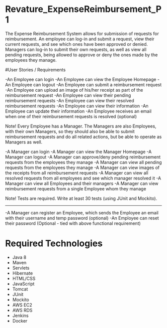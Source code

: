 # Revature_ExpenseReimbursement_P1
The Expense Reimbursement System allows for submission of requests for reimbursement. An employee can log-in and submit a request, view their current requests, and see which ones have been approved or denied. Managers can log-in to submit their own requests, as well as view all pending requests, being allowed to approve or deny the ones made by the employees they manage.

#User Stories / Requirements

-An Employee can login
-An Employee can view the Employee Homepage
-An Employee can logout
-An Employee can submit a reimbursement request
-An Employee can upload an image of his/her receipt as part of the reimbursement request
-An Employee can view their pending reimbursement requests
-An Employee can view their resolved reimbursement requests
-An Employee can view their information
-An Employee can update their information
-An Employee receives an email when one of their reimbursement requests is resolved (optional)

Note! Every Employee has a Manager. The Managers are also Employees, with their own Managers, so they should also be able to submit reimbursement requests and do all related actions, but be able to operate as Managers as well. 

-A Manager can login
-A Manager can view the Manager Homepage
-A Manager can logout
-A Manager can approve/deny pending reimbursement requests from the employees they manage
-A Manager can view all pending requests from the employees they manage
-A Manager can view images of the receipts from all reimbursement requests
-A Manager can view all resolved requests from all employees and see which manager resolved it
-A Manager can view all Employees and their managers
-A Manager can view reimbursement requests from a single Employee whom they manage

Note! Tests are required. Write at least 30 tests (using JUnit and Mockito).

------------------------------------------------------------------
-A Manager can register an Employee, which sends the Employee an email with their username and temp password (optional)
-An Employee can reset their password (Optional - tied with above functional requirement)

# Required Technologies

- Java 8
- Maven
- Servlets
- Hibernate
- HTML/CSS
- JavaScript
- Tomcat
- JUnit
- Mockito
- AWS EC2
- AWS RDS
- Jenkins
- Docker
